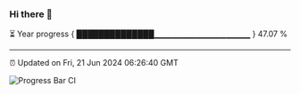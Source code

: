 ### Hi there 👋

⏳ Year progress { ██████████████▁▁▁▁▁▁▁▁▁▁▁▁▁▁▁▁ } 47.07 %

---

⏰ Updated on Fri, 21 Jun 2024 06:26:40 GMT

![Progress Bar CI](https://github.com/ZhaoGui/ZhaoGui/workflows/Progress%20Bar%20CI/badge.svg)
